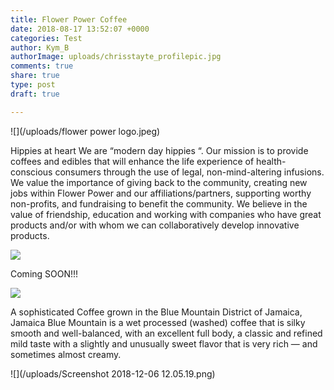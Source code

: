 ```yaml
---
title: Flower Power Coffee
date: 2018-08-17 13:52:07 +0000
categories: Test
author: Kym_B
authorImage: uploads/chrisstayte_profilepic.jpg
comments: true
share: true
type: post
draft: true

---
```

![](/uploads/flower power logo.jpeg)

Hippies at heart We are “modern day hippies “. Our mission is to provide coffees and edibles that will enhance the life experience of health-conscious consumers through the use of legal, non-mind-altering infusions. We value the importance of giving back to the community, creating new jobs within Flower Power and our affiliations/partners, supporting worthy non-profits, and fundraising to benefit the community. We believe in the value of friendship, education and working with companies who have great products and/or with whom we can collaboratively develop innovative products.

![](/uploads/Flower_Power_coffee_CBD_Today.jpg)

Coming SOON!!!

![](/uploads/wakeandbake.JPG)

A sophisticated Coffee grown in the Blue Mountain District of Jamaica, Jamaica Blue Mountain is a wet processed (washed) coffee that is silky smooth and well-balanced, with an excellent full body, a classic and refined mild taste with a slightly and unusually sweet flavor that is very rich — and sometimes almost creamy.

![](/uploads/Screenshot 2018-12-06 12.05.19.png)